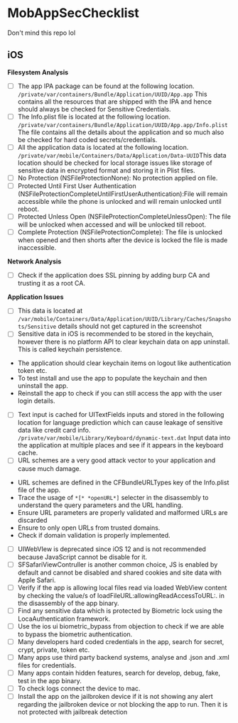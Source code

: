 # MobAppSecChecklist
Don't mind this repo lol

## iOS

**Filesystem Analysis**
- [ ] The app IPA package can be found at the following location. `/private/var/containers/Bundle/Application/UUID/App.app` This contains all the resources that are shipped with the IPA and hence should always be checked for Sensitive Credentials.
- [ ] The Info.plist file is located at the following location. `/private/var/containers/Bundle/Application/UUID/App.app/Info.plist` The file contains all the details about the application and so much also be checked for hard coded secrets/credentials.
- [ ] All the application data is located at the following location. `/private/var/mobile/Containers/Data/Application/Data-UUID`This data location should be checked for local storage issues like storage of sensitive data in encrypted format and storing it in Plist files.
- [ ] No Protection (NSFileProtectionNone): No protection applied on file.
- [ ] Protected Until First User Authentication (NSFileProtectionCompleteUntilFirstUserAuthentication):File will remain accessible while the phone is unlocked and will remain unlocked until reboot.
- [ ] Protected Unless Open (NSFileProtectionCompleteUnlessOpen): The file will be unlocked when accessed and will be unlocked till reboot.
- [ ] Complete Protection (NSFileProtectionComplete): The file is unlocked when opened and then shorts after the device is locked the file is made inaccessible.

**Network Analysis**
- [ ] Check if the application does SSL pinning by adding burp CA and trusting it as a root CA.

**Application Issues**
- [ ] This data is located at `/var/mobile/Containers/Data/Application/UUID/Library/Caches/Snapshots/Sensitive` details should not get captured in the screenshot
- [ ] Sensitive data in iOS is recommended to be stored in the keychain, however there is no platform API to clear keychain data on app uninstall. This is called keychain persistence.
- The application should clear keychain items on logout like authentication token etc.
- To test install and use the app to populate the keychain and then uninstall the app.
- Reinstall the app to check if you can still access the app with the user login details.
- [ ] Text input is cached for UITextFields inputs and stored in the following location for language prediction which can cause leakage of sensitive data like credit card info. `/private/var/mobile/Library/Keyboard/dynamic-text.dat` Input data into the application at multiple places and see if it appears in the keyboard cache.
- [ ] URL schemes are a very good attack vector to your application and cause much damage.
- URL schemes are defined in the CFBundleURLTypes key of the Info.plist file of the app.
- Trace the usage of `*[* *openURL*]` selecter in the disassembly to understand the query parameters and the URL handling.
- Ensure URL parameters are properly validated and malformed URLs are discarded
- Ensure to only open URLs from trusted domains.
- Check if domain validation is properly implemented.
- [ ] UIWebVIew is deprecated since iOS 12 and is not recommended because JavaScript cannot be disable for it.
- [ ] SFSafariViewContruller is another common choice, JS is enabled by default and cannot be disabled and shared cookies and site data with Apple Safari.
- [ ] Verify if the app is allowing local files read via loaded WebView content by checking the value/s of loadFileURL:allowingReadAccessToURL:. in the disassembly of the app binary.
- [ ] Find any sensitive data which is protected by Biometric lock using the LocaAuthentication framework.
- [ ] Use the ios ui biometric_bypass from objection to check if we are able to bypass the biometric authentication.
- [ ] Many developers hard coded credentials in the app, search for secret, crypt, private, token etc.
- [ ] Many apps use third party backend systems, analyse and .json and .xml files for credentials.
- [ ] Many apps contain hidden features, search for develop, debug, fake, test in the app binary.
- [ ] To check logs connect the device to mac.
- [ ] Install the app on the jailbroken device if it is not showing any alert regarding the jailbroken device or not blocking the app to run. Then it is not protected with jailbreak detection
